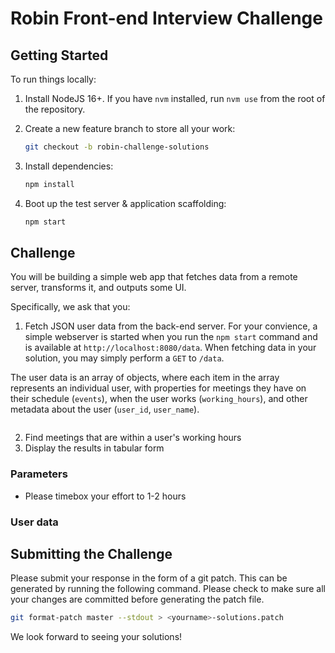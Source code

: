 # Robin Front-end Interview Challenge

## Getting Started

To run things locally:

1. Install NodeJS 16+. If you have `nvm` installed, run `nvm use` from the root of the repository.
2. Create a new feature branch to store all your work:

    ```bash
    git checkout -b robin-challenge-solutions
    ```

3. Install dependencies:

   ```bash
   npm install
   ```

4. Boot up the test server & application scaffolding:

    ```bash
    npm start
    ```

## Challenge

You will be building a simple web app that fetches data from a remote server, transforms it, and outputs some UI.

Specifically, we ask that you:

1. Fetch JSON user data from the back-end server. For your convience, a simple webserver is started when you run the `npm start` command and is available at `http://localhost:8080/data`. When fetching data in your solution, you may simply perform a `GET` to `/data`.

The user data is an array of objects, where each item in the array represents an individual user, with properties for meetings they have on their schedule (`events`), when the user works (`working_hours`), and other metadata about the user (`user_id`, `user_name`).

```json

```

2. Find meetings that are within a user's working hours
3. Display the results in tabular form

### Parameters

* Please timebox your effort to 1-2 hours

### User data



## Submitting the Challenge

Please submit your response in the form of a git patch. This can be generated by running the following command. Please check to make sure all your changes are committed before generating the patch file.

```bash
git format-patch master --stdout > <yourname>-solutions.patch
```

We look forward to seeing your solutions!
